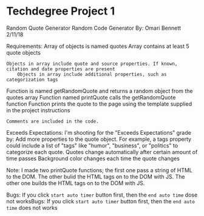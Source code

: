 # Techdegree Project 1

Random Quote Generator
Random Code Generator
By: Omari Bennett 2/11/18

Requirements:
	Array of objects is named quotes
	Array contains at least 5 quote objects

	Objects in array include quote and source properties. If known, citation and date properties are present
		Objects in array include additional properties, such as categorization tags

Function is named getRandomQuote and returns a random object from the quotes array
	Function named printQuote calls the getRandomQuote function
		Function prints the quote to the page using the template supplied in the project instructions

	Comments are included in the code.

Exceeds Expectations:
	I'm shooting for the "Exceeds Expectations" grade by:
		Add more properties to the quote object. For example, a tags property could include a list of "tags" like "humor", "business", or "politics" to categorize each quote.
	Quotes change automatically after certain amount of time passes
		Background color changes each time the quote changes

Note: I made two printQuote functions; the first one pass a string of HTML to the DOM.
	 The other bulid the HTML tags on to the DOM with JS.
	 The other one builds the HTML tags on to the DOM with JS.

Bugs: If you click `start auto timer` button first, then the `end auto time` dose not worksBugs: If you click `start auto timer` button first, then the `end auto time` does not works